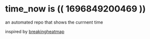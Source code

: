 # time_now is (( 1696849200469 ))

an automated repo that shows the currnent time

inspired by [breakingheatmap](https://github.com/breakingheatmap/breakingheatmap)